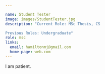 ```yaml
---

name: Student Tester
image: images/StudentTester.jpg
description: "Current Role: MSc Thesis, CS

Previous Roles: Undergraduate"
role: msc
links:
  email: hamiltonmj@gmail.com
  home-page: web.com
---
```


I am patient.